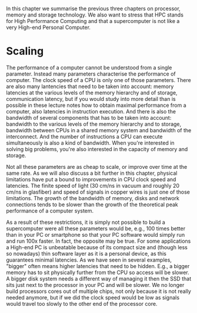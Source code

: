 In this chapter we summarise the previous three chapters on processor, memory and storage technology.
We also want to stress that HPC stands for High Performance Computing and that a supercomputer is not 
like a very High-end Personal Computer.

# Scaling

The performance of a computer cannot be understood from a single parameter. Instead many
parameters characterise the performance of computer. The clock speed of a CPU is only one
of those parameters. There are also many lantencies that need to be taken into account:
memory latencies at the various levels of the memory hierarchy and of storage, communication
latency, but if you would study into more detail than is possible in these lecture notes how
to obtain maximal performance from a computer, also latencies in instruction execution.
And there is also the bandwidth of several components that has to be taken into account:
bandwidth to the various levels of the memory hierarchy and to storage, bandwidth between
CPUs in a shared memory system and bandwidth of the interconnect. And the number of
instructions a CPU can execute simultaneously is also a kind of bandwidth.
When you're interested in solving big problems, you're also interested in the capacity 
of memory and storage.

Not all these parameters are as cheap to scale, or improve over time at the same rate.
As we will also discuss a bit further in this chapter, physical limitations have put a bound to
improvements in CPU clock speed and latencies.
The finite speed of light (30 cm/ns in vacuum and roughly 20 cm/ns in glasfiber)
and speed of signals in copper wires is just one of those limitations.
The growth of the bandwidth of memory, disks and network connections tends to be slower
than the growth of the theoretical peak performance of a computer system.

As a result of these restrictions, it is simply not possible to build a supercomputer were
all these parameters would be, e.g., 100 times better than in your PC or smartphone so that your PC software
would simply run and run 100x faster. 
In fact, the opposite may be true. For some applications a High-end PC is unbeatable because of 
its compact size and (though less so nowadays) thin software layer as it is a personal device,
as this guarantees minimal latencies. 
As we have seen in several examples, "bigger" often means higher latencies that need to be hidden.
E.g., a bigger memory has to sit physically further from the CPU so access will be slower. 
A bigger disk system needs a different way of managing it then the SSD that sits just next
to the processor in your PC and will be slower. We no longer build processors cores out of multiple
chips, not only because it is not really needed anymore, but if we did the clock speed would be low
as signals would travel too slowly to the other end of the processor core.


